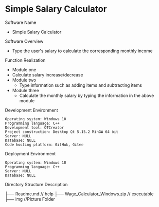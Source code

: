 # Simple Salary Calculator

Software Name

- Simple Salary Calculator

Software Overview

- Type the user's salary to calculate the corresponding monthly income 

Function Realization

-   Module one
  - Calculate salary increase/decrease
- Module two
  -  Type information such as adding items and subtracting items 
-  Module three
   -   Calculate the monthly salary by typing the information in the above module 


 Development Environment  

    Operating system: Windows 10
    Programming language: C++
    Development tool: QTCreator
    Project construction: Desktop Qt 5.15.2 MinGW 64 bit
    Server: NULL
    Database: NULL
    Code hosting platform: GitHub, Gitee 

Deployment Environment

    Operating system: Windows 10
    Programming language: C++
    Server: NULL
    Database: NULL

 Directory Structure Description 

├── Readme.md // help
├── Wage_Calculator_Windows.zip // executable
├── img //Picture Folder



